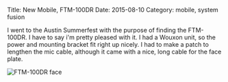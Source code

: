 Title: New Mobile, FTM-100DR
Date: 2015-08-10
Category: mobile, system fusion

I went to the Austin Summerfest with the purpose of finding the FTM-100DR.  I have
to say i'm pretty pleased with it.  I had a Wouxon unit, so the power and mounting
bracket fit right up nicely.  I had to make a patch to lengthen the mic cable,
although it came with a nice, long cable for the face plate.

![FTM-100DR face]({filename}/images/ft-100dr.jpg)
